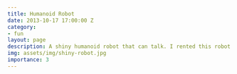```yaml
---
title: Humanoid Robot
date: 2013-10-17 17:00:00 Z
category:
- fun
layout: page
description: A shiny humanoid robot that can talk. I rented this robot to a shop for advertising purposes and earned my first money.
img: assets/img/shiny-robot.jpg
importance: 3
---
```

